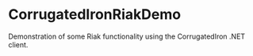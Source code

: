 CorrugatedIronRiakDemo
======================

Demonstration of some Riak functionality using the CorrugatedIron .NET client.